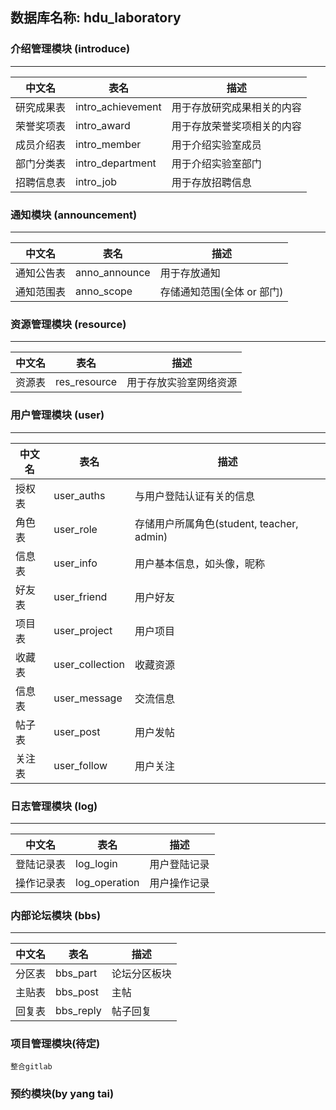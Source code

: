 ## 数据库名称: hdu_laboratory  

### 介绍管理模块 (introduce)
-------
| 中文名  |表名| 描述|
|--------|----|----|
| 研究成果表 | intro_achievement | 用于存放研究成果相关的内容 
| 荣誉奖项表 | intro_award | 用于存放荣誉奖项相关的内容
| 成员介绍表 | intro_member | 用于介绍实验室成员
| 部门分类表 | intro_department | 用于介绍实验室部门
| 招聘信息表 | intro_job | 用于存放招聘信息


### 通知模块 (announcement)
-------
| 中文名  |表名| 描述|
|--------|----|----|
| 通知公告表 | anno_announce | 用于存放通知
| 通知范围表 | anno_scope    | 存储通知范围(全体 or 部门)

### 资源管理模块 (resource)
-------
| 中文名  |表名| 描述|
|--------|----|----|
| 资源表 | res_resource | 用于存放实验室网络资源


### 用户管理模块 (user)
-------
| 中文名  |表名| 描述|
|--------|----|----|
| 授权表 | user_auths | 与用户登陆认证有关的信息
| 角色表 | user_role  | 存储用户所属角色(student, teacher, admin)
| 信息表 | user_info  | 用户基本信息，如头像，昵称
| 好友表 | user_friend | 用户好友
| 项目表 | user_project | 用户项目
| 收藏表 | user_collection | 收藏资源
| 信息表 | user_message | 交流信息
| 帖子表 | user_post | 用户发帖
| 关注表 | user_follow | 用户关注


### 日志管理模块 (log)
-------
| 中文名  |表名| 描述|
|--------|----|----|
| 登陆记录表 | log_login | 用户登陆记录
| 操作记录表 | log_operation | 用户操作记录


### 内部论坛模块 (bbs)
-------
| 中文名  |表名| 描述|
|--------|----|----|
| 分区表 | bbs_part | 论坛分区板块
| 主贴表 | bbs_post | 主帖
| 回复表 | bbs_reply| 帖子回复



### 项目管理模块(待定)
    整合gitlab



### 预约模块(by yang tai)
